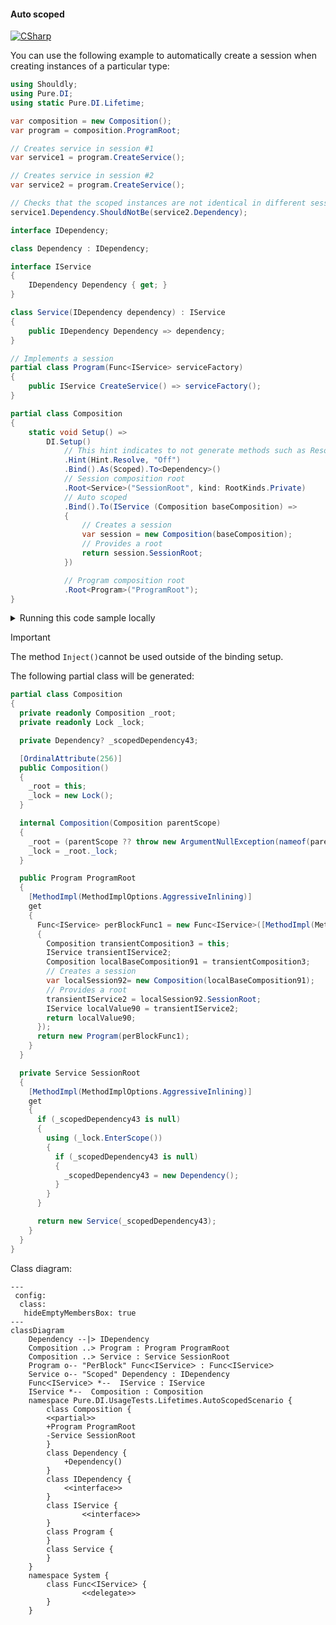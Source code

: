 #### Auto scoped

[![CSharp](https://img.shields.io/badge/C%23-code-blue.svg)](../tests/Pure.DI.UsageTests/Lifetimes/AutoScopedScenario.cs)

You can use the following example to automatically create a session when creating instances of a particular type:


```c#
using Shouldly;
using Pure.DI;
using static Pure.DI.Lifetime;

var composition = new Composition();
var program = composition.ProgramRoot;

// Creates service in session #1
var service1 = program.CreateService();

// Creates service in session #2
var service2 = program.CreateService();

// Checks that the scoped instances are not identical in different sessions
service1.Dependency.ShouldNotBe(service2.Dependency);

interface IDependency;

class Dependency : IDependency;

interface IService
{
    IDependency Dependency { get; }
}

class Service(IDependency dependency) : IService
{
    public IDependency Dependency => dependency;
}

// Implements a session
partial class Program(Func<IService> serviceFactory)
{
    public IService CreateService() => serviceFactory();
}

partial class Composition
{
    static void Setup() =>
        DI.Setup()
            // This hint indicates to not generate methods such as Resolve
            .Hint(Hint.Resolve, "Off")
            .Bind().As(Scoped).To<Dependency>()
            // Session composition root
            .Root<Service>("SessionRoot", kind: RootKinds.Private)
            // Auto scoped
            .Bind().To(IService (Composition baseComposition) =>
            {
                // Creates a session
                var session = new Composition(baseComposition);
                // Provides a root
                return session.SessionRoot;
            })

            // Program composition root
            .Root<Program>("ProgramRoot");
}
```

<details>
<summary>Running this code sample locally</summary>

- Make sure you have the [.NET SDK 9.0](https://dotnet.microsoft.com/en-us/download/dotnet/9.0) or later is installed
- Create a net9.0 (or later) console application
- Add references to NuGet packages
  - [Pure.DI](https://www.nuget.org/packages/Pure.DI)
  - [Shouldly](https://www.nuget.org/packages/Shouldly)
- Copy the example code into the _Program.cs_ file

You are ready to run the example!

</details>

> [!IMPORTANT]
> The method `Inject()`cannot be used outside of the binding setup.

The following partial class will be generated:

```c#
partial class Composition
{
  private readonly Composition _root;
  private readonly Lock _lock;

  private Dependency? _scopedDependency43;

  [OrdinalAttribute(256)]
  public Composition()
  {
    _root = this;
    _lock = new Lock();
  }

  internal Composition(Composition parentScope)
  {
    _root = (parentScope ?? throw new ArgumentNullException(nameof(parentScope)))._root;
    _lock = _root._lock;
  }

  public Program ProgramRoot
  {
    [MethodImpl(MethodImplOptions.AggressiveInlining)]
    get
    {
      Func<IService> perBlockFunc1 = new Func<IService>([MethodImpl(MethodImplOptions.AggressiveInlining)] () =>
      {
        Composition transientComposition3 = this;
        IService transientIService2;
        Composition localBaseComposition91 = transientComposition3;
        // Creates a session
        var localSession92= new Composition(localBaseComposition91);
        // Provides a root
        transientIService2 = localSession92.SessionRoot;
        IService localValue90 = transientIService2;
        return localValue90;
      });
      return new Program(perBlockFunc1);
    }
  }

  private Service SessionRoot
  {
    [MethodImpl(MethodImplOptions.AggressiveInlining)]
    get
    {
      if (_scopedDependency43 is null)
      {
        using (_lock.EnterScope())
        {
          if (_scopedDependency43 is null)
          {
            _scopedDependency43 = new Dependency();
          }
        }
      }

      return new Service(_scopedDependency43);
    }
  }
}
```

Class diagram:

```mermaid
---
 config:
  class:
   hideEmptyMembersBox: true
---
classDiagram
	Dependency --|> IDependency
	Composition ..> Program : Program ProgramRoot
	Composition ..> Service : Service SessionRoot
	Program o-- "PerBlock" FuncᐸIServiceᐳ : FuncᐸIServiceᐳ
	Service o-- "Scoped" Dependency : IDependency
	FuncᐸIServiceᐳ *--  IService : IService
	IService *--  Composition : Composition
	namespace Pure.DI.UsageTests.Lifetimes.AutoScopedScenario {
		class Composition {
		<<partial>>
		+Program ProgramRoot
		-Service SessionRoot
		}
		class Dependency {
			+Dependency()
		}
		class IDependency {
			<<interface>>
		}
		class IService {
				<<interface>>
		}
		class Program {
		}
		class Service {
		}
	}
	namespace System {
		class FuncᐸIServiceᐳ {
				<<delegate>>
		}
	}
```

